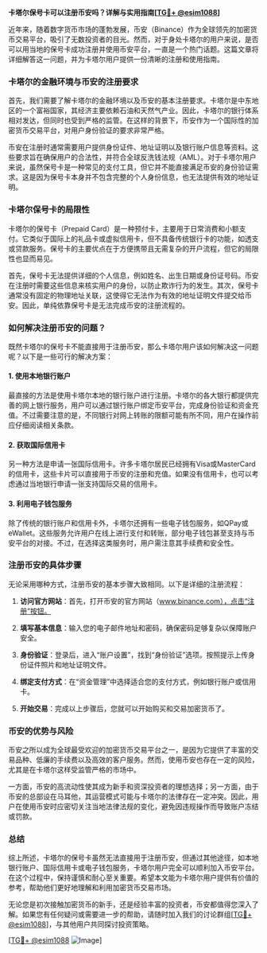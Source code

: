 **卡塔尔保号卡可以注册币安吗？详解与实用指南[[TG💪+ @esim1088](https://t.me/s/esim1088)]**

近年来，随着数字货币市场的蓬勃发展，币安（Binance）作为全球领先的加密货币交易平台，吸引了无数投资者的目光。然而，对于身处卡塔尔的用户来说，是否可以用当地的保号卡成功注册并使用币安平台，一直是一个热门话题。这篇文章将详细解答这一问题，并为卡塔尔用户提供一份清晰的注册和使用指南。

### 卡塔尔的金融环境与币安的注册要求

首先，我们需要了解卡塔尔的金融环境以及币安的基本注册要求。卡塔尔是中东地区的一个富裕国家，其经济主要依赖石油和天然气产业。因此，卡塔尔的银行体系相对发达，但同时也受到严格的监管。在这样的背景下，币安作为一个国际性的加密货币交易平台，对用户身份验证的要求非常严格。

币安在注册时通常需要用户提供身份证件、地址证明以及银行账户信息等资料。这些要求旨在确保用户的合法性，并符合全球反洗钱法规（AML）。对于卡塔尔用户来说，虽然保号卡是一种常见的支付工具，但它并不能直接满足币安的身份验证需求。这是因为保号卡本身并不包含完整的个人身份信息，也无法提供有效的地址证明。

### 卡塔尔保号卡的局限性

卡塔尔的保号卡（Prepaid Card）是一种预付卡，主要用于日常消费和小额支付。它类似于国际上的礼品卡或虚拟信用卡，但不具备传统银行卡的功能，如透支或贷款服务。保号卡的主要优点在于方便携带且无需复杂的开户流程，但它的局限性也显而易见。

首先，保号卡无法提供详细的个人信息，例如姓名、出生日期或身份证号码。币安在注册时需要这些信息来核实用户的身份，以防止欺诈行为的发生。其次，保号卡通常没有固定的物理地址关联，这使得它无法作为有效的地址证明文件提交给币安。因此，单纯依靠保号卡是无法完成币安的注册流程的。

### 如何解决注册币安的问题？

既然卡塔尔的保号卡不能直接用于注册币安，那么卡塔尔用户该如何解决这一问题呢？以下是一些可行的解决方案：

#### 1. 使用本地银行账户

最直接的方法是使用卡塔尔本地的银行账户进行注册。卡塔尔的各大银行都提供完善的网上银行服务，用户可以通过银行账户绑定币安平台，完成身份验证和资金充值。不过需要注意的是，不同银行对网上转账的限额可能有所不同，用户在操作前应仔细阅读相关条款。

#### 2. 获取国际信用卡

另一种方法是申请一张国际信用卡。许多卡塔尔居民已经拥有Visa或MasterCard的信用卡，这些卡片可以直接用于币安的注册和充值。如果没有信用卡，也可以考虑通过当地银行申请一张支持国际交易的信用卡。

#### 3. 利用电子钱包服务

除了传统的银行账户和信用卡外，卡塔尔还拥有一些电子钱包服务，如QPay或eWallet。这些服务允许用户在线上进行支付和转账，部分电子钱包甚至支持与币安平台的对接。不过，在选择这类服务时，用户需注意其手续费和安全性。

### 注册币安的具体步骤

无论采用哪种方式，注册币安的基本步骤大致相同。以下是详细的注册流程：

1. **访问官方网站**：首先，打开币安的官方网站（www.binance.com），点击“注册”按钮。
   
2. **填写基本信息**：输入您的电子邮件地址和密码，确保密码足够复杂以保障账户安全。

3. **身份验证**：登录后，进入“账户设置”，找到“身份验证”选项。按照提示上传身份证件照片和地址证明文件。

4. **绑定支付方式**：在“资金管理”中选择适合您的支付方式，例如银行账户或信用卡。

5. **开始交易**：完成以上步骤后，您就可以开始购买和交易加密货币了。

### 币安的优势与风险

币安之所以成为全球最受欢迎的加密货币交易平台之一，是因为它提供了丰富的交易品种、低廉的手续费以及高效的客户服务。然而，使用币安也存在一定的风险，尤其是在卡塔尔这样受监管严格的市场中。

一方面，币安的高流动性使其成为新手和资深投资者的理想选择；另一方面，由于币安的总部设在马耳他，其运营模式可能与卡塔尔的法律存在一定冲突。因此，用户在使用币安时应密切关注当地法律法规的变化，避免因违规操作而导致账户冻结或罚款。

### 总结

综上所述，卡塔尔的保号卡虽然无法直接用于注册币安，但通过其他途径，如本地银行账户、国际信用卡或电子钱包服务，卡塔尔用户完全可以顺利加入币安平台。在这个过程中，保持谨慎和耐心至关重要。希望本文能为卡塔尔用户提供有价值的参考，帮助他们更好地理解和利用加密货币交易市场。

无论您是初次接触加密货币的新手，还是经验丰富的投资者，币安都值得您深入了解。如果您有任何疑问或需要进一步的帮助，请随时加入我们的讨论群组[[TG💪+ @esim1088](https://t.me/s/esim1088)]，与其他用户共同探讨投资策略。

[[TG💪+ @esim1088](https://t.me/s/esim1088) ![Image](https://i.postimg.cc/4NQfJmqS/Snipaste-2025-05-13-00-14-12.png)]